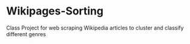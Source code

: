 # Wikipages-Sorting
Class Project for web scraping Wikipedia articles to cluster and classify different genres
